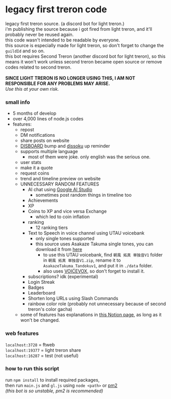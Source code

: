 # legacy first treron code
legacy first treron source. (a discord bot for light treron.)\
i'm publishing the source because i got fired from light treron, and it'll probably never be reused again.\
this code wasn't intended to be readable by everyone.\
this source is especially made for light treron, so don't forget to change the `guildId` and so on.\
this bot requires Second Treron (another discord bot for light treron), so this means it won't work unless second treron became open source or remove codes related to second treron.\
\
**SINCE LIGHT TRERON IS NO LONGER USING THIS, I AM NOT RESPONSIBLE FOR ANY PROBLEMS MAY ARISE.**\
*Use this at your own risk.*
### small info
- 5 months of develop
- over 4,000 lines of node.js codes
- features:
    - repost
    - DM notifications
    - share posts on website
    - [DISBOARD](https://disboard.org) bump and [dissoku](https://dissoku.net) up reminder
    - supports multiple language
        - most of them were joke. only english was the serious one.
    - user stats
    - make it a quote
    - request coins
    - trend and timeline preview on website
    - UNNECESSARY RANDOM FEATURES
        - AI chat using [Google AI Studio](https://aistudio.google.com)
            - sometimes post random things in timeline too
        - Achievements
        - XP
        - Coins to XP and vice versa Exchange
            - which led to coin inflation
        - ranking
            - 12 ranking tiers
        - Text to Speech in voice channel using UTAU voicebank
            - only single tones supported
            - this source uses Asakaze Takuma single tones, you can download it from [here](https://asakaze-takuma.1.choume.net/utau.html)
                - to use this UTAU voicebank, find `朝風 拓真 単独音V1` folder in `朝風 拓真 単独音V1.zip`, rename it to `AsakazeTakuma_Tandokuv1`, and put it in `./data` folder.
                - also uses [VOICEVOX](https://voicevox.hiroshiba.jp/), so don't forget to install it.
        - subscriptions? idk (experimental)
        - Login Streak
        - Badges
        - Leaderboard
        - Shorten long URLs using Slash Commands
        - rainbow color role (probably not unnecessary because of second treron's color gacha)
    - some of features has explanations in [this Notion page](https://first-treron.notion.site/13ae0fa8fa7b80168278e5820d8822c8), as long as it won't be changed.
### web features
`localhost:3728` = ftweb\
`localhost:19377` = light treron share\
`localhost:16287` = test (not useful)
### how to run this script
run `npm install` to install required packages,\
then run `main.js` and `gl.js` using `node <path>` or [pm2](https://pm2.keymetrics.io/)\
*(this bot is so unstable, pm2 is recommended)*